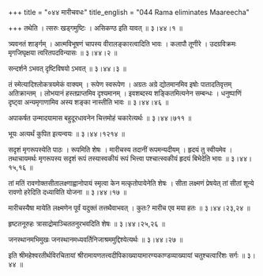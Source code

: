 +++
title = "०४४ मारीचवधः"
title_english = "044 Rama eliminates Maareecha"

+++
तथेति । त्सरुः खड्गमुष्टिः । असिकण्ठ इति यावत्  ॥  ३।४४।१ ॥   

  

त्र्यवनतं शार्ङ्गम् । आत्मविभूषणं चापस्य वीरालङ्कारत्वादिति भावः । कलापौ तूणीरे । उदग्रविक्रमः मृगजिघृक्षया त्वरितपदविन्यासः  ॥  ३।४४।२ ॥   

  

सन्दर्शने ऽभवत् दृष्टिविषयो ऽभवत्  ॥  ३।४४।३ ॥   

  

तं स्मेत्यादिश्लोकत्रयमेकं वाक्यम् । रूपेण स्वरूपेण । अग्रतः अग्रे द्योतमानमिव इषोः पातादतिवृत्तम् अतिक्रान्तम् । लोभयानं हस्तप्राप्तमिव दृश्यमानम् । इवशब्दस्य शङ्कितमित्यनेन सम्बन्धः । धनुष्पाणिं दृष्ट्वा अन्यमृगाणामिव अस्य शङ्का नास्तीति भावः  ॥  ३।४४।४६ ॥   

  

अपाकर्षत उन्मादयामास बहुदूरधावनेन चित्तमोहं चकारेत्यर्थः  ॥  ३।४४।७११ ॥   

  

भूयः अत्यर्थं कुपित इत्यन्वयः  ॥  ३।४४।१२१४ ॥   

  

सदृशं मृगरूपस्येति पाठः । रूपमिति शेषः । मारीचस्य तदानीं रूपमन्यदीयम् । हृदयं तु स्वीयमेव । तथाचायमर्थः मृगरूपस्य सदृशं रूपं तस्यास्वकीयं रूपं भित्त्वा पश्चात्स्वकीयं हृदयं बिभेदेति भावः  ॥  ३।४४।१५,१६ ॥   

  

तां मतिं रावणोक्तसीतालक्ष्णाह्वानोपायं स्मृत्वा केन मत्कृतोपायेनेति शेषः । सीता लक्ष्मणं प्रेषयेत् तां सीतां शून्ये रावणो हरेदिति दध्याविति योजना  ॥  ३।४४।१७ ॥   

  

मारीचस्यैषा मायेति लक्ष्मणेन पूर्वं यदुक्तं तत्तथैवाभवत् । कुतः? मारीच एव मया हतः  ॥  ३।४४।२३,२४ ॥   

  

हृष्टतनूरुहः त्रासाद्रोमाञ्चिततनुरभवदिति शेषः  ॥  ३।४४।२५,२६ ॥   

  

जनस्थानमभिमुखः जनस्थानमध्यवर्तिनिजाश्रममुद्दिश्येत्यर्थः  ॥  ३।४४।२७ ॥   

  

इति श्रीमहेश्वरतीर्थविरचितायां श्रीरामायणतत्त्वदीपिकाख्यायामारण्यकाण्डव्याख्यायां चतुश्चत्वारिंशः सर्गः  ॥  ३।४४ ॥   

  

